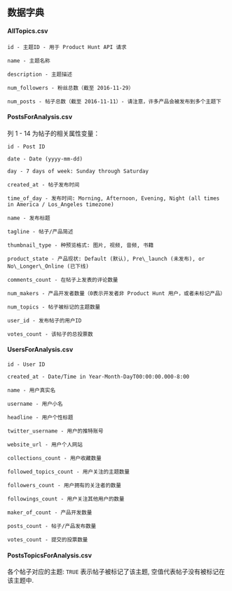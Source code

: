 ## 数据字典


#### AllTopics.csv

	id - 主题ID - 用于 Product Hunt API 请求
	
	name - 主题名称
	
	description - 主题描述
	
	num_followers - 粉丝总数（截至 2016-11-29）
	
	num_posts - 帖子总数（截至 2016-11-11）- 请注意，许多产品会被发布到多个主题下


#### PostsForAnalysis.csv

列 1 - 14 为帖子的相关属性变量：

	id - Post ID 
	
	date - Date (yyyy-mm-dd)
	
	day - 7 days of week: Sunday through Saturday
	
	created_at - 帖子发布时间
	
	time_of_day - 发布时间: Morning, Afternoon, Evening, Night (all times in America / Los_Angeles timezone)
	
	name - 发布标题
	
	tagline - 帖子/产品简述
	
	thumbnail_type - 种预览格式: 图片, 视频, 音频, 书籍
	
	product_state - 产品现状: Default (默认), Pre\_launch (未发布), or No\_Longer\_Online (已下线)
	
	comments_count - 在帖子上发表的评论数量
	
	num_makers - 产品开发者数量（0表示开发者非 Product Hunt 用户，或者未标记产品）
	
	num_topics - 帖子被标记的主题数量
	
	user_id - 发布帖子的用户ID
	
	votes_count - 该帖子的总投票数



#### UsersForAnalysis.csv

	id - User ID
	
	created_at - Date/Time in Year-Month-DayT00:00:00.000-8:00
	
	name - 用户真实名
	
	username - 用户小名
	
	headline - 用户个性标题
	
	twitter_username - 用户的推特账号
	
	website_url - 用户个人网站
	
	collections_count - 用户收藏数量
	
	followed_topics_count - 用户关注的主题数量
	
	followers_count - 用户拥有的关注者的数量
	
	followings_count - 用户关注其他用户的数量
	
	maker_of_count - 产品开发数量
	
	posts_count - 帖子/产品发布数量
	
	votes_count - 提交的投票数量
	
	
#### PostsTopicsForAnalysis.csv

各个帖子对应的主题: `TRUE` 表示帖子被标记了该主题, 空值代表帖子没有被标记在该主题中.